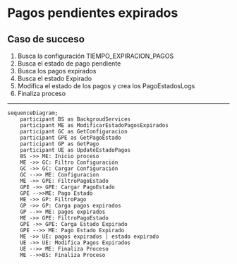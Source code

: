 # Pagos pendientes expirados

## Caso de succeso
1. Busca la configuración TIEMPO_EXPIRACION_PAGOS
2. Busca el estado de pago pendiente
3. Busca los pagos expirados
4. Busca el estado Expirado
5. Modifica el estado de los pagos y crea los PagoEstadosLogs
6. Finaliza proceso
***


```mermaid
sequenceDiagram;
    participant BS as BackgroudServices
    participant ME as ModificarEstadoPagosExpirados
    participant GC as GetConfiguracion
    participant GPE as GetPagoEstado
    participant GP as GetPago
    participant UE as UpdateEstadoPagos
    BS ->> ME: Inicio proceso
    ME ->> GC: Filtro Configuración
    GC ->> GC: Cargar Configuración
    GC -->> ME: Configuracion
    ME ->> GPE: FiltroPagoEstado
    GPE ->> GPE: Cargar PagoEstado
    GPE -->>ME: Pago Estado
    ME ->> GP: FiltroPago
    GP ->> GP: Carga pagos expirados
    GP -->> ME: pagos expirados
    ME ->> GPE: FiltroPagoEstado
    GPE ->> GPE: Carga Estado Expirado
    GPE -->> ME: Pago Estado Expirado
    ME ->> UE: pagos expirados | estado expirado
    UE ->> UE: Modifica Pagos Expirados
    UE -->> ME: Finaliza Proceso
    ME -->>BS: Finaliza Proceso
```
